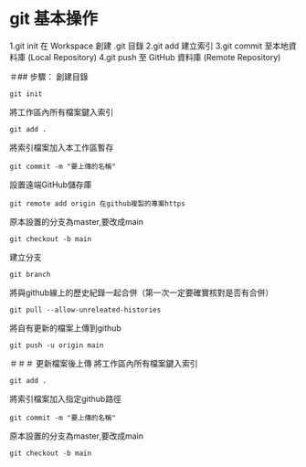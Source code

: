 # git 基本操作

1.git init  在 Workspace 創建 .git 目錄
2.git add  建立索引
3.git commit 至本地資料庫 (Local Repository)
4.git push 至 GitHub 資料庫 (Remote Repository)

＃## 步驟：
創建目錄
```
git init
```
將工作區內所有檔案鍵入索引
```
git add .
```
將索引檔案加入本工作區暫存
```
git commit -m "要上傳的名稱"
```
設置遠端GitHub儲存庫
```
git remote add origin 在github複製的專案https
```
原本設置的分支為master,要改成main
```
git checkout -b main
```
建立分支
```
git branch
```
將與github線上的歷史紀錄一起合併（第一次一定要確實核對是否有合併）
```
git pull --allow-unreleated-histories
```
將自有更新的檔案上傳到github
```
git push -u origin main
```
＃＃＃ 更新檔案後上傳
將工作區內所有檔案鍵入索引
```
git add .
```
將索引檔案加入指定github路徑
```
git commit -m "要上傳的名稱"
```
原本設置的分支為master,要改成main
```
git checkout -b main
```

